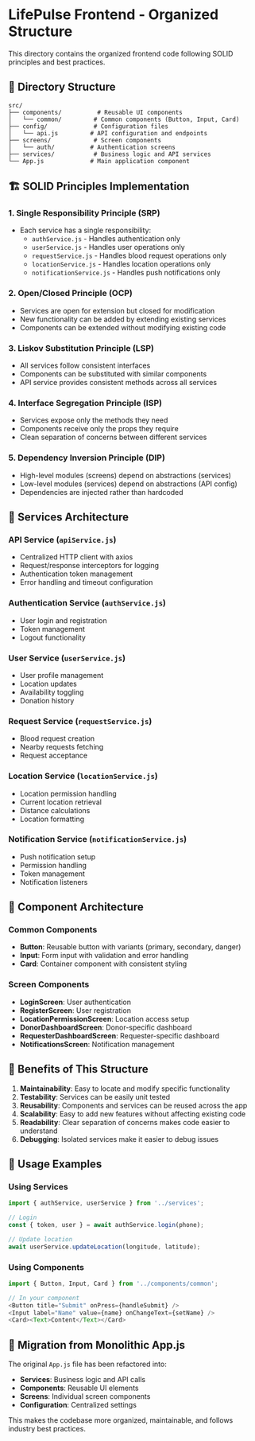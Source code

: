 # LifePulse Frontend - Organized Structure

This directory contains the organized frontend code following SOLID principles and best practices.

## 📁 Directory Structure

```
src/
├── components/          # Reusable UI components
│   └── common/         # Common components (Button, Input, Card)
├── config/             # Configuration files
│   └── api.js         # API configuration and endpoints
├── screens/            # Screen components
│   └── auth/          # Authentication screens
├── services/           # Business logic and API services
└── App.js             # Main application component
```

## 🏗️ SOLID Principles Implementation

### 1. **Single Responsibility Principle (SRP)**
- Each service has a single responsibility:
  - `authService.js` - Handles authentication only
  - `userService.js` - Handles user operations only
  - `requestService.js` - Handles blood request operations only
  - `locationService.js` - Handles location operations only
  - `notificationService.js` - Handles push notifications only

### 2. **Open/Closed Principle (OCP)**
- Services are open for extension but closed for modification
- New functionality can be added by extending existing services
- Components can be extended without modifying existing code

### 3. **Liskov Substitution Principle (LSP)**
- All services follow consistent interfaces
- Components can be substituted with similar components
- API service provides consistent methods across all services

### 4. **Interface Segregation Principle (ISP)**
- Services expose only the methods they need
- Components receive only the props they require
- Clean separation of concerns between different services

### 5. **Dependency Inversion Principle (DIP)**
- High-level modules (screens) depend on abstractions (services)
- Low-level modules (services) depend on abstractions (API config)
- Dependencies are injected rather than hardcoded

## 🔧 Services Architecture

### API Service (`apiService.js`)
- Centralized HTTP client with axios
- Request/response interceptors for logging
- Authentication token management
- Error handling and timeout configuration

### Authentication Service (`authService.js`)
- User login and registration
- Token management
- Logout functionality

### User Service (`userService.js`)
- User profile management
- Location updates
- Availability toggling
- Donation history

### Request Service (`requestService.js`)
- Blood request creation
- Nearby requests fetching
- Request acceptance

### Location Service (`locationService.js`)
- Location permission handling
- Current location retrieval
- Distance calculations
- Location formatting

### Notification Service (`notificationService.js`)
- Push notification setup
- Permission handling
- Token management
- Notification listeners

## 🎨 Component Architecture

### Common Components
- **Button**: Reusable button with variants (primary, secondary, danger)
- **Input**: Form input with validation and error handling
- **Card**: Container component with consistent styling

### Screen Components
- **LoginScreen**: User authentication
- **RegisterScreen**: User registration
- **LocationPermissionScreen**: Location access setup
- **DonorDashboardScreen**: Donor-specific dashboard
- **RequesterDashboardScreen**: Requester-specific dashboard
- **NotificationsScreen**: Notification management

## 🚀 Benefits of This Structure

1. **Maintainability**: Easy to locate and modify specific functionality
2. **Testability**: Services can be easily unit tested
3. **Reusability**: Components and services can be reused across the app
4. **Scalability**: Easy to add new features without affecting existing code
5. **Readability**: Clear separation of concerns makes code easier to understand
6. **Debugging**: Isolated services make it easier to debug issues

## 📝 Usage Examples

### Using Services
```javascript
import { authService, userService } from '../services';

// Login
const { token, user } = await authService.login(phone);

// Update location
await userService.updateLocation(longitude, latitude);
```

### Using Components
```javascript
import { Button, Input, Card } from '../components/common';

// In your component
<Button title="Submit" onPress={handleSubmit} />
<Input label="Name" value={name} onChangeText={setName} />
<Card><Text>Content</Text></Card>
```

## 🔄 Migration from Monolithic App.js

The original `App.js` file has been refactored into:
- **Services**: Business logic and API calls
- **Components**: Reusable UI elements
- **Screens**: Individual screen components
- **Configuration**: Centralized settings

This makes the codebase more organized, maintainable, and follows industry best practices. 